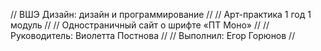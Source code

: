 // ВШЭ Дизайн: дизайн и программирование //
// Арт-практика 1 год 1 модуль //
// Одностраничный сайт о шрифте «ПТ Моно» //
// Руководитель: Виолетта Постнова //
// Выполнил: Егор Горюнов //
